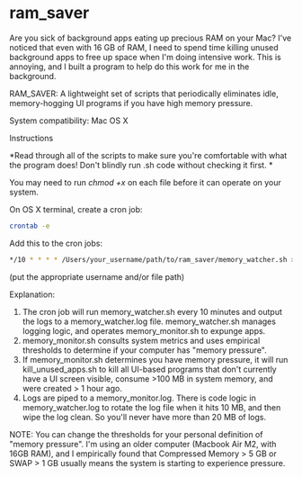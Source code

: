 # ram_saver

Are you sick of background apps eating up precious RAM on your Mac? I've noticed that even with 16 GB of RAM, I need to spend time killing unused background apps to free up space when I'm doing intensive work. This is annoying, and I built a program to help do this work for me in the background.

RAM_SAVER: A lightweight set of scripts that periodically eliminates idle, memory-hogging UI programs if you have high memory pressure.

System compatibility: Mac OS X

Instructions

*Read through all of the scripts to make sure you're comfortable with what the program does! Don't blindly run .sh code without checking it first. *

You may need to run *chmod +x* on each file before it can operate on your system.

On OS X terminal, create a cron job: 

```bash
crontab -e
```

Add this to the cron jobs: 

```bash
*/10 * * * * /Users/your_username/path/to/ram_saver/memory_watcher.sh >> /Users/your_username/path/to/ram_saver/memory_monitor.log 2>&1
```
(put the appropriate username and/or file path)

Explanation: 
1. The cron job will run memory_watcher.sh every 10 minutes and output the logs to a memory_watcher.log file. memory_watcher.sh manages logging logic, and operates memory_monitor.sh to expunge apps.
2. memory_monitor.sh consults system metrics and uses empirical thresholds to determine if your computer has "memory pressure".
3. If memory_monitor.sh determines you have memory pressure, it will run kill_unused_apps.sh to kill all UI-based programs that don't currently have a UI screen visible, consume >100 MB in system memory, and were created > 1 hour ago.
4. Logs are piped to a memory_monitor.log. There is code logic in memory_watcher.log to rotate the log file when it hits 10 MB, and then wipe the log clean. So you'll never have more than 20 MB of logs.

NOTE: You can change the thresholds for your personal definition of "memory pressure". I'm using an older computer (Macbook Air M2, with 16GB RAM), and I empirically found that Compressed Memory > 5 GB or SWAP > 1 GB usually means the system is starting to experience pressure. 


